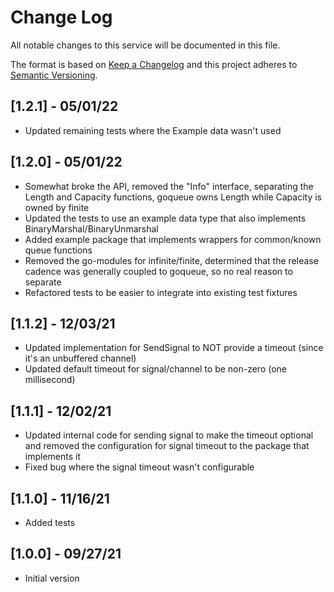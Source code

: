 # Change Log

All notable changes to this service will be documented in this file.

The format is based on [Keep a Changelog](http://keepachangelog.com/)
and this project adheres to [Semantic Versioning](http://semver.org/).

## [1.2.1] - 05/01/22

- Updated remaining tests where the Example data wasn't used

## [1.2.0] - 05/01/22

- Somewhat broke the API, removed the "Info" interface, separating the Length and Capacity functions, goqueue owns Length while Capacity is owned by finite
- Updated the tests to use an example data type that also implements BinaryMarshal/BinaryUnmarshal
- Added example package that implements wrappers for common/known queue functions
- Removed the go-modules for infinite/finite, determined that the release cadence was generally coupled to goqueue, so no real reason to separate
- Refactored tests to be easier to integrate into existing test fixtures

## [1.1.2] - 12/03/21

- Updated implementation for SendSignal to NOT provide a timeout (since it's an unbuffered channel)
- Updated default timeout for signal/channel to be non-zero (one millisecond)

## [1.1.1] - 12/02/21

- Updated internal code for sending signal to make the timeout optional and removed the configuration for signal timeout to the package that implements it
- Fixed bug where the signal timeout wasn't configurable

## [1.1.0] - 11/16/21

- Added tests

## [1.0.0] - 09/27/21

- Initial version
